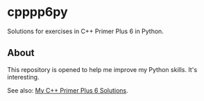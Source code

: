 # cpppp6py

Solutions for exercises in C++ Primer Plus 6 in Python.

## About

This repository is opened to help me improve my Python skills. It's interesting.

See also: [My C++ Primer Plus 6 Solutions](https://github.com/charlesdong/cpp-primer-plus-6).

